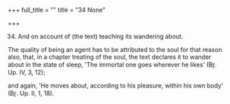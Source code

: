 +++
full_title = ""
title = "34 None"

+++


34. And on account of (the text) teaching its wandering about.

The quality of being an agent has to be attributed to the soul for that reason also, that, in a chapter treating of the soul, the text declares it to wander about in the state of sleep, 'The immortal one goes wherever he likes' (Br̥. Up. IV, 3, 12);

and again, 'He moves about, according to his pleasure, within his own body' (Br̥. Up. II, 1, 18).

